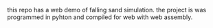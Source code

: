 this repo has a web demo of falling sand simulation. the project is was programmed in pyhton and compiled for web with web assembly.